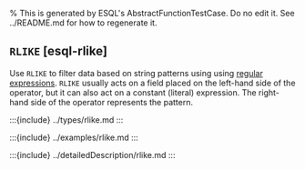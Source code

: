 % This is generated by ESQL's AbstractFunctionTestCase. Do no edit it. See ../README.md for how to regenerate it.

## `RLIKE` [esql-rlike]

Use `RLIKE` to filter data based on string patterns using using [regular expressions](/reference/query-languages/query-dsl/regexp-syntax.md). `RLIKE` usually acts on a field placed on the left-hand side of the operator, but it can also act on a constant (literal) expression. The right-hand side of the operator represents the pattern.


:::{include} ../types/rlike.md
:::

:::{include} ../examples/rlike.md
:::

:::{include} ../detailedDescription/rlike.md
:::
